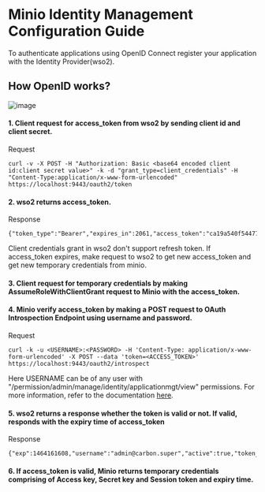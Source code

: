 
# Minio Identity Management Configuration Guide

To authenticate applications using OpenID Connect register your application with the Identity Provider(wso2).

## How OpenID works?

![image](https://user-images.githubusercontent.com/22103395/41444342-662c7a42-6ff7-11e8-93aa-75bce207e6cd.png)

#### 1. Client request for access_token from wso2 by sending client id and client secret.

Request
```
curl -v -X POST -H "Authorization: Basic <base64 encoded client id:client secret value>" -k -d "grant_type=client_credentials" -H "Content-Type:application/x-www-form-urlencoded" https://localhost:9443/oauth2/token
```

#### 2. wso2 returns access_token.

Response
```
{"token_type":"Bearer","expires_in":2061,"access_token":"ca19a540f544777860e44e75f605d927"}

```

Client credentials grant in wso2 don't support refresh token. If access_token expires, make request to wso2 to get new access_token and get new temporary credentials from minio.

#### 3. Client request for temporary credentials by making AssumeRoleWithClientGrant request to Minio with the access_token.

#### 4. Minio verify access_token by making a POST request to OAuth Introspection Endpoint using username and password.

Request 
```
curl -k -u <USERNAME>:<PASSWORD> -H 'Content-Type: application/x-www-form-urlencoded' -X POST --data 'token=<ACCESS_TOKEN>' https://localhost:9443/oauth2/introspect
```

Here USERNAME can be of any user with "/permission/admin/manage/identity/applicationmgt/view" permissions. For more information, refer to the documentation [here](https://docs.wso2.com/display/IS530/Invoke+the+OAuth+Introspection+Endpoint).

#### 5. wso2 returns a response whether the token is valid or not. If valid, responds with the expiry time of access_token


Response
```
{"exp":1464161608,"username":"admin@carbon.super","active":true,"token_type":"Bearer","client_id":"rgfKVdnMQnJSSr_pKFTxj3apiwYa","iat":1464158008}
```

#### 6. If access_token is valid, Minio returns temporary credentials comprising of Access key, Secret key and Session token and expiry time.

  
